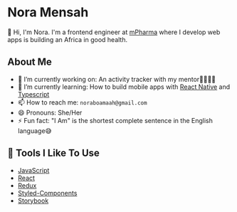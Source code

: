 # Nora Mensah

👋 Hi, I'm Nora. I'm a frontend engineer at [mPharma](https://mpharma.com/) where I develop web apps is building an Africa in good health.

## About Me

- 🔭 I’m currently working on: An activity tracker with my mentor💃🏻💃🏻
- 🌱 I’m currently learning: How to build mobile apps with [React Native](https://reactnative.dev/) and [Typescript](https://www.typescriptlang.org/)
- 📫 How to reach me: `noraboamaah@gmail.com`
- 😄 Pronouns: She/Her
- ⚡ Fun fact: "I Am" is the shortest complete sentence in the English language😅

## 🔧 Tools I Like To Use

- [JavaScript](https://www.javascript.com/)
- [React](https://reactjs.org/)
- [Redux](https://redux.js.org/)
- [Styled-Components](https://styled-components.com/)
- [Storybook](https://storybook.js.org/)

